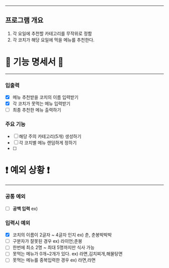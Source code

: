 ***
## 프로그램 개요
1. 각 요일에 추천할 카테고리를 무작위로 정함
2. 각 코치가 해당 요일에 먹을 메뉴를 추천한다.

# 📜 기능 명세서 📜

***

### 입출력
- [x] 메뉴 추천받을 코치의 이름 입력받기
- [x] 각 코치가 못먹는 메뉴 입력받기
- [ ] 최종 추천한 메뉴 출력하기

### 주요 기능
- [ ] 해당 주의 카테고리(5개) 생성하기
- [ ] 각 코치별 메뉴 랜덤하게 정하기
- [ ] 

# ❗️ 예외 상황 ❗

***
### 공통 예외
- [ ] **공백 입력** ex) ` `

### 입력시 예외
- [x] 코치의 이름이 2글자 ~ 4글자 인지 ex) 춘, 춘봉박박박 
- [ ] 구분자가 잘못된 경우 ex) 라이언;춘봉
- [ ] 한번에 최소 2명 ~ 최대 5명까지만 식사 가능
- [ ] 못먹는 메뉴가 0개~2개가 있다. ex) 라면,김치찌개,해물탕면 
- [ ] 못먹는 메뉴를 중복입력한 경우 ex) 라면,라면